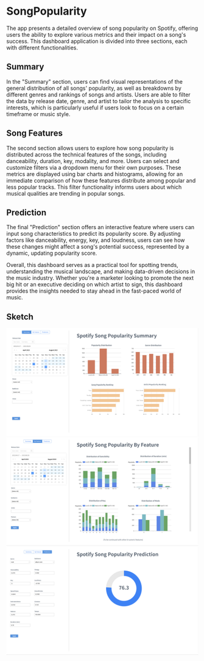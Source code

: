 # SongPopularity 

The app presents a detailed overview of song popularity on Spotify, offering users the ability to explore various metrics and their impact on a song's success. This dashboard application is divided into three sections, each with different functionalities. 
## **Summary**
In the "Summary" section, users can find visual representations of the general distribution of all songs' popularity, as well as breakdowns by different genres and rankings of songs and artists. Users are able to filter the data by release date, genre, and artist to tailor the analysis to specific interests, which is particularly useful if users look to focus on a certain timeframe or music style.
## **Song Features**
The second section allows users to explore how song popularity is distributed across the technical features of the songs, including danceability, duration, key, modality, and more. Users can select and customize filters via a dropdown menu for their own purposes. These metrics are displayed using bar charts and histograms, allowing for an immediate comparison of how these features distribute among popular and less popular tracks. This filter functionality informs users about which musical qualities are trending in popular songs.
## **Prediction**
The final "Prediction" section offers an interactive feature where users can input song characteristics to predict its popularity score. By adjusting factors like danceability, energy, key, and loudness, users can see how these changes might affect a song's potential success, represented by a dynamic, updating popularity score.

Overall, this dashboard serves as a practical tool for spotting trends, understanding the musical landscape, and making data-driven decisions in the music industry. Whether you're a marketer looking to promote the next big hit or an executive deciding on which artist to sign, this dashboard provides the insights needed to stay ahead in the fast-paced world of music.

## **Sketch**
![Summary](Sketch/Summary.png)
![Features](Sketch/Features.png)
![Prediction](Sketch/Prediction.png)
